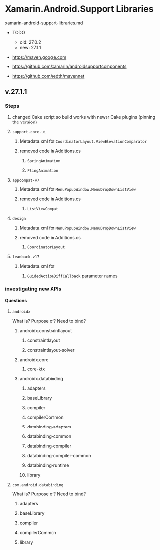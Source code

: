 # Xamarin.Android.Support Libraries

xamarin-android-support-libraries.md

*   TODO
    *   old: 27.0.2
    *   new: 27.1.1

*   https://maven.google.com

*   https://github.com/xamarin/androidsupportcomponents

*   https://github.com/redth/mavennet


## v.27.1.1

### Steps

1.  changed Cake script so build works with newer Cake plugins (pinning the version)

2.  `support-core-ui`

    1.  Metadata.xml for `CoordinatorLayout.ViewElevationComparator`
    
    2.  removed code in Additions.cs

        1.  `SpringAnimation`

        2.  `FlingAnimation`

3.  `appcompat-v7`

    1.  Metadata.xml for `MenuPopupWindow.MenuDropDownListView`

    2.  removed code in Additions.cs

        1.  `ListViewCompat`

3.  `design`

    1.  Metadata.xml for `MenuPopupWindow.MenuDropDownListView`

    2.  removed code in Additions.cs

        1.  `CoordinatorLayout`

3.  `leanback-v17`

    1.  Metadata.xml for 
    
        1.  `GuidedActionDiffCallback` parameter names

### investigating new APIs

#### Questions

1.  `androidx` 

    What is? 
    Purpose of? 
    Need to bind?

    1.  androidx.constraintlayout

        1.  constraintlayout

        2.  constraintlayout-solver

    2.  androidx.core

        1.  core-ktx

    3.  androidx.databinding

        1.  adapters

        2.  baseLibrary

        3.  compiler

        4.  compilerCommon

        5.  databinding-adapters

        6.  databinding-common

        7.  databinding-compiler

        8.  databinding-compiler-common

        9.  databinding-runtime

        10. library

2.  `com.android.databinding`

    What is? 
    Purpose of? 
    Need to bind?

    1.  adapters

    2.  baseLibrary

    3.  compiler

    4.  compilerCommon

    5.  library


